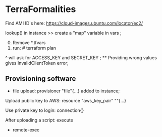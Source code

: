 # TerraFormalities

Find AMI ID's here:
https://cloud-images.ubuntu.com/locator/ec2/


lookup() in instance >> create a "map" variable in vars ;


0. Remove *.tfvars
1. run: # terraform plan

^ will ask for ACCESS_KEY and SECRET_KEY ;
** Providing wrong values gives InvalidClientToken error;


## Provisioning software  
- file upload: provisioner "file"{...} added to instance;   


Upload public key to AWS: resource "aws_key_pair" ""{...} 

Use private key to login: connection{} 

After uploading a script: execute 
- remote-exec 